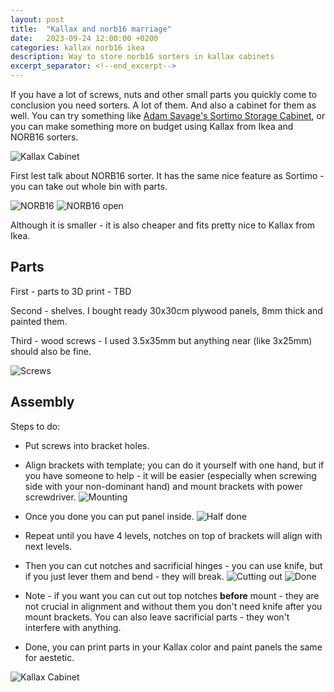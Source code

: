 ```yaml
---
layout: post
title:  "Kallax and norb16 marriage"
date:   2023-09-24 12:00:00 +0200
categories: kallax norb16 ikea
description: Way to store norb16 sorters in kallax cabinets
excerpt_separator: <!--end_excerpt-->
---
```


If you have a lot of screws, nuts and other small parts you quickly come to conclusion you need sorters. A lot of them. And also a cabinet for them as well. You can try something like [Adam Savage's Sortimo Storage Cabinet](https://www.youtube.com/watch?v=nNHDs3qlYIg), or you can make something more on budget using Kallax from Ikea and NORB16 sorters.

![Kallax Cabinet](/assets/kallaxnorb/ready.jpg)

<!--end_excerpt-->

First lest talk about NORB16 sorter. It has the same nice feature as Sortimo - you can take out whole bin with parts. 

![NORB16](/assets/kallaxnorb/norb16.jpg)
![NORB16 open](/assets/kallaxnorb/norb16-open.jpg)

Although it is smaller - it is also cheaper and fits pretty nice to Kallax from Ikea.

## Parts

First - parts to 3D print - TBD

Second - shelves. I bought ready 30x30cm plywood panels, 8mm thick and painted them.

Third - wood screws - I used 3.5x35mm but anything near (like 3x25mm) should also be fine.

![Screws](/assets/kallaxnorb/screws.jpg)

## Assembly

Steps to do:

  - Put screws into bracket holes.

  - Align brackets with template; you can do it yourself with one hand, but if you have someone to help - it will be easier (especially when screwing side with your non-dominant hand) and mount brackets with power screwdriver.
    ![Mounting](/assets/kallaxnorb/mounting.jpg)

  - Once you done you can put panel inside.
    ![Half done](/assets/kallaxnorb/half-done.jpg)

  - Repeat until you have 4 levels, notches on top of brackets will align with next levels.

  - Then you can cut notches and sacrificial hinges - you can use knife, but if you just lever them and bend - they will break.
    ![Cutting out](/assets/kallaxnorb/cutting-out.jpg)
    ![Done](/assets/kallaxnorb/done.jpg)

  - Note - if you want you can cut out top notches **before** mount - they are not crucial in alignment and without them you don't need knife after you mount brackets. You can also leave sacrificial parts - they won't interfere with anything.

  - Done, you can print parts in your Kallax color and paint panels the same for aestetic.

![Kallax Cabinet](/assets/kallaxnorb/ready.jpg)
